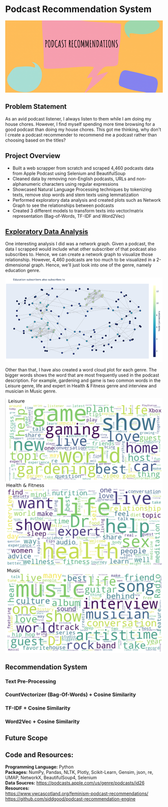 # Podcast Recommendation System
  
<img src="https://github.com/Peter-Chong/Podcast-Recommendation-System/blob/main/images/podcast-recs-blog-header-815x380.png" width="900" height="230" />

## Problem Statement

As an avid podcast listener, I always listen to them while I am doing my house chores. However, I find myself spending more time browsing for a good podcast than doing my house chores. This got me thinking, why don't I create a podcast recommender to recommend me a podcast rather than choosing based on the titles?

## Project Overview

* Built a web scrapper from scratch and scraped 4,460 podcasts data from Apple Podcast using Selenium and BeautifulSoup  
* Cleaned data by removing non-English podcasts, URLs and non-alphanumeric characters using regular expressions  
* Showcased Natural Language Processing techniques by tokenizing texts, remove stop words and stem texts using lemmatization  
* Performed exploratory data analysis and created plots such as Network Graph to see the relationships between podcasts  
* Created 3 different models to transform texts into vector/matrix representation (Bag-of-Words, TF-IDF and Word2Vec)

## [Exploratory Data Analysis](https://nbviewer.jupyter.org/github/Peter-Chong/Podcast-Recommendation-System/blob/main/notebook/Exploratory%20Data%20Analysis.ipynb)

One interesting analysis I did was a network graph. Given a podcast, the data I scrapped would include what other subscriber of that podcast also subscribes to. Hence, we can create a network graph to visualize those relationship. However, 4,460 podcasts are too much to be visualized in a 2-dimensional graph. Hence, we'll just look into one of the genre, namely education genre.

<img src="https://github.com/Peter-Chong/Podcast-Recommendation-System/blob/main/images/map.png" />

Other than that, I have also created a word cloud plot for each genre. The bigger words shows the word that are most frequently used in the podcast description. For example, gardening and game is two common words in the Leisure genre, life and expert in Health & Fitness genre and interview and musician in Music genre.

<img src="https://github.com/Peter-Chong/Podcast-Recommendation-System/blob/main/images/leisure.png" />

<img src="https://github.com/Peter-Chong/Podcast-Recommendation-System/blob/main/images/health.png" />

<img src="https://github.com/Peter-Chong/Podcast-Recommendation-System/blob/main/images/music.png" />

## Recommendation System


### Text Pre-Processing


### CountVectorizer (Bag-Of-Words) + Cosine Similarity


### TF-IDF + Cosine Similarity


### Word2Vec + Cosine Similarity


## Future Scope


## Code and Resources:  
**Programming Language:** Python  
**Packages:** NumPy, Pandas, NLTK, Plotly, Scikit-Learn, Gensim, json, re, UMAP, NetworkX, BeautifulSoup4, Selenium    
**Data Soucres:** https://podcasts.apple.com/us/genre/podcasts/id26  
**Resources:**  
https://www.ywcascotland.org/feminism-podcast-recommendations/  
https://github.com/siddgood/podcast-recommendation-engine
